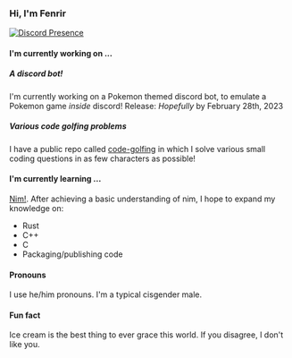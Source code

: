 ### Hi, I'm Fenrir

[![Discord Presence](https://lanyard.cnrad.dev/api/843391557168267295)](https://discord.com/users/843391557168267295)

#### I'm currently working on ...
##### A discord bot!
I'm currently working on a Pokemon themed discord bot, to emulate a Pokemon game *inside* discord!
Release: *Hopefully* by February 28th, 2023

##### Various code golfing problems
I have a public repo called [code-golfing](https://www.github.com/Fenrir0279/code-golfing) in which I solve various small coding questions in as few characters as possible!


#### I'm currently learning ...
[Nim!](https://www.nim-lang.org). After achieving a basic understanding of nim, I hope to expand my knowledge on:
* Rust
* C++
* C
* Packaging/publishing code

#### Pronouns
I use he/him pronouns. I'm a typical cisgender male.

#### Fun fact
Ice cream is the best thing to ever grace this world. If you disagree, I don't like you.






